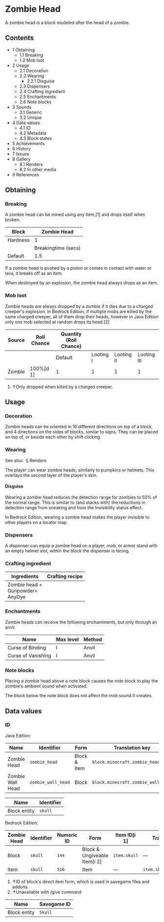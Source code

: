 # Zombie Head
A zombie head is a block modeled after the head of a zombie.

## Contents
- 1 Obtaining
	- 1.1 Breaking
	- 1.2 Mob loot
- 2 Usage
	- 2.1 Decoration
	- 2.2 Wearing
		- 2.2.1 Disguise
	- 2.3 Dispensers
	- 2.4 Crafting ingredient
	- 2.5 Enchantments
	- 2.6 Note blocks
- 3 Sounds
	- 3.1 Generic
	- 3.2 Unique
- 4 Data values
	- 4.1 ID
	- 4.2 Metadata
	- 4.3 Block states
- 5 Achievements
- 6 History
- 7 Issues
- 8 Gallery
	- 8.1 Renders
	- 8.2 In other media
- 9 References

## Obtaining
### Breaking
A zombie head can be mined using any item,[1] and drops itself when broken.

| Block    | Zombie Head         |
|----------|---------------------|
| Hardness | 1                   |
|          | Breakingtime (secs) |
| Default  | 1.5                 |

If a zombie head is pushed by a piston or comes in contact with water or lava, it breaks off as an item.

When destroyed by an explosion, the zombie head always drops as an item.

### Mob loot
Zombie heads are always dropped by a zombie if it dies due to a charged creeper's explosion. In Bedrock Edition, if multiple mobs are killed by the same charged creeper, all of them drop their heads, however in Java Edition only one mob selected at random drops its head.[2]

| Source | Roll Chance | Quantity (Roll Chance) |           |            |             |
|--------|-------------|------------------------|-----------|------------|-------------|
|        |             | Default                | Looting I | Looting II | Looting III |
| Zombie | 100%[d 1]   | 1                      | 1         | 1          | 1           |

1. ↑Only dropped when killed by a charged creeper.

## Usage
### Decoration
Zombie heads can be oriented in 16 different directions on top of a block, and 4 directions on the sides of blocks, similar to signs. They can be placed on top of, or beside each other by shift clicking.

### Wearing
See also:  § Renders

The player can wear zombie heads, similarly to pumpkins or helmets. This overlays the second layer of the player's skin.

#### Disguise
Wearing a zombie head reduces the detection range for zombies to 50% of the normal range. This is similar to (and stacks with) the reductions in detection range from sneaking and from the Invisibility status effect.

In Bedrock Edition, wearing a zombie head makes the player invisible to other players on a locator map.

### Dispensers
A dispenser can equip a zombie head on a player, mob, or armor stand with an empty helmet slot, within the block the dispenser is facing.

### Crafting ingredient
| Ingredients                             | Crafting recipe |
|-----------------------------------------|-----------------|
| Zombie head +<br/>Gunpowder+<br/>AnyDye |                 |

### Enchantments
Zombie heads can receive the following enchantments, but only through an anvil.

| Name               | Max level | Method |
|--------------------|-----------|--------|
| Curse of Binding   | I         | Anvil  |
| Curse of Vanishing | I         | Anvil  |

### Note blocks
Placing a zombie head above a note block causes the note block to play the zombie's ambient sound when activated.

The block below the note block does not affect the mob sound it creates.

## Data values
### ID
Java Edition:

| Name             | Identifier         | Form         | Translation key                    |
|------------------|--------------------|--------------|------------------------------------|
| Zombie Head      | `zombie_head`      | Block & Item | `block.minecraft.zombie_head`      |
| Zombie Wall Head | `zombie_wall_head` | Block        | `block.minecraft.zombie_wall_head` |

| Name         | Identifier |
|--------------|------------|
| Block entity | `skull`    |

Bedrock Edition:

| Zombie Head | Identifier | Numeric ID | Form                         | Item ID[i 1] | Translation key          |
|-------------|------------|------------|------------------------------|--------------|--------------------------|
| Block       | `skull`    | `144`      | Block & Ungiveable Item[i 2] | `item.skull` | —                        |
| Item        | `skull`    | `516`      | Item                         | —            | `item.skull.zombie.name` |

1. ↑ID of block's direct item form, which is used in savegame files and addons.
2. ↑Unavailable with /give command

| Name         | Savegame ID |
|--------------|-------------|
| Block entity | `Skull`     |


